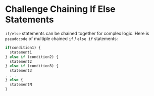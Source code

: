 # Challenge Chaining If Else Statements

`if/else` statements can be chained together for complex logic. Here is `pseudocode` of multiple chained `if` / `else if` statements:

```javascript
if(condition1) {
  statement1
} else if (condition2) {
  statement2
} else if (condition3) {
  statement3
. . .
} else {
  statementN
}
```
